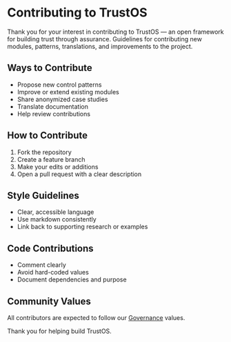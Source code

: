 # Contributing to TrustOS

Thank you for your interest in contributing to TrustOS — an open framework for building trust through assurance. Guidelines for contributing new modules, patterns, translations, and improvements to the project.

## Ways to Contribute

- Propose new control patterns
- Improve or extend existing modules
- Share anonymized case studies
- Translate documentation
- Help review contributions

## How to Contribute

1. Fork the repository
2. Create a feature branch
3. Make your edits or additions
4. Open a pull request with a clear description

## Style Guidelines

- Clear, accessible language
- Use markdown consistently
- Link back to supporting research or examples

## Code Contributions

- Comment clearly
- Avoid hard-coded values
- Document dependencies and purpose

## Community Values

All contributors are expected to follow our [Governance](GOVERNANCE.md) values.

Thank you for helping build TrustOS.
